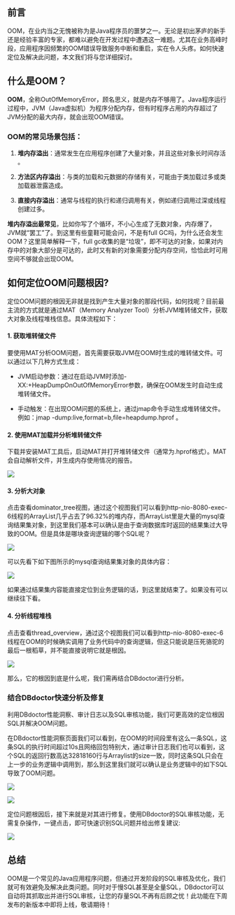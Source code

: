 ## 前言
OOM，在业内当之无愧被称为是Java程序员的噩梦之一。无论是初出茅庐的新手还是经验丰富的专家，都难以避免在开发过程中遭遇这一难题。尤其在业务高峰时段，应用程序因频繁的OOM错误导致服务中断和重启，实在令人头疼。如何快速定位及解决此问题，本文我们将与您详细探讨。

## 什么是OOM？
**OOM**，全称OutOfMemoryError，顾名思义，就是内存不够用了。Java程序运行过程中，JVM（Java虚拟机）为程序分配内存，但有时程序占用的内存超过了JVM分配的最大内存，就会出现OOM错误。

### OOM的常见场景包括：
1. **堆内存溢出**：通常发生在应用程序创建了大量对象，并且这些对象长时间存活 。

2. **方法区内存溢出**：与类的加载和元数据的存储有关，可能由于类加载过多或类加载器泄露造成。

3. **直接内存溢出**：通常与线程的执行和递归调用有关，例如递归调用过深或线程创建过多。

**堆内存溢出最常见**，比如你写了个循环，不小心生成了无数对象，内存爆了，JVM就“罢工”了。到这里有些童鞋可能会问，不是有full GC吗，为什么还会发生OOM？这里简单解释一下，full gc收集的是“垃圾”，即不可达的对象，如果对内存中的对象大部分是可达的，此时又有新的对象需要分配内存空间，恰恰此时可用空间不够就会出现OOM。

## 如何定位OOM问题根因?

定位OOM问题的根因无非就是找到产生大量对象的那段代码，如何找呢？目前最主流的方式就是通过MAT（Memory Analyzer Tool）分析JVM堆转储文件，获取大对象及线程堆栈信息。具体流程如下：

#### 1. 获取堆转储文件
要使用MAT分析OOM问题，首先需要获取JVM在OOM时生成的堆转储文件。可以通过以下几种方式生成：

- JVM启动参数：通过在启动JVM时添加-XX:+HeapDumpOnOutOfMemoryError参数，确保在OOM发生时自动生成堆转储文件。

- 手动触发：在出现OOM问题的系统上，通过jmap命令手动生成堆转储文件。例如：jmap -dump:live,format=b,file=heapdump.hprof 。

#### 2. 使用MAT加载并分析堆转储文件

下载并安装MAT工具后，启动MAT并打开堆转储文件（通常为.hprof格式）。MAT会自动解析文件，并生成内存使用情况的报告。

![](https://mmbiz.qpic.cn/mmbiz_png/dFRFrFfpIZm2sicsmumryVDksSdCEKuxicLiaZ5HKXI2YLBGGDqufXfnjibCG9n196FY9ftWwuzzyIUGYtZN7S2Fiag/640?wx_fmt=png&from=appmsg&tp=webp&wxfrom=5&wx_lazy=1&wx_co=1)

#### 3. 分析大对象

点击查看dominator_tree视图，通过这个视图我们可以看到http-nio-8080-exec-6线程的ArrayList几乎占去了96.32%的堆内存，而ArrayList里是大量的mysql查询结果集对象，到这里我们基本可以确认是由于查询数据库时返回的结果集过大导致的OOM。但是具体是哪块查询逻辑的哪个SQL呢？

![](https://mmbiz.qpic.cn/mmbiz_png/dFRFrFfpIZm2sicsmumryVDksSdCEKuxicSmXELYRq0iaGMicsOibFUO1lAjx5QiaMasTsGgUntkiaKhEqI5viaUx1nH8g/640?wx_fmt=png&from=appmsg&tp=webp&wxfrom=5&wx_lazy=1&wx_co=1)

可以先看下如下图所示的mysql查询结果集对象的具体内容：

![](https://mmbiz.qpic.cn/mmbiz_png/dFRFrFfpIZm2sicsmumryVDksSdCEKuxicZ4f4y1K8ESdiakQfolibWFh0kNbGzUsPdPDOccQ3bmtht4Cia476VtFcQ/640?wx_fmt=png&from=appmsg&tp=webp&wxfrom=5&wx_lazy=1&wx_co=1)

如果通过结果集内容能直接定位到业务逻辑的话，到这里就结束了。如果没有可以继续往下看。

#### 4. 分析线程堆栈

点击查看thread_overview，通过这个视图我们可以看到http-nio-8080-exec-6线程在OOM的时候确实调用了业务代码中的查询逻辑，但这只能说是压死骆驼的最后一根稻草，并不能直接说明它就是根因。

![](https://mmbiz.qpic.cn/mmbiz_png/dFRFrFfpIZm2sicsmumryVDksSdCEKuxiczfEwrEDsyJldaRyMbofZcDpZ45Az6eic5AaBLfclqQRMiaSuiaq537sIg/640?wx_fmt=png&from=appmsg&tp=webp&wxfrom=5&wx_lazy=1&wx_co=1)

那么，它的根因到底是什么呢，我们需再结合DBdoctor进行分析。

### 结合DBdoctor快速分析及修复
利用DBdoctor性能洞察、审计日志以及SQL审核功能，我们可更高效的定位根因SQL并解决OOM问题。

在DBdoctor性能洞察页面我们可以看到，在OOM的时间段里有这么一条SQL，这条SQL的执行时间超过10s且网络回包特别大，通过审计日志我们也可以看到，这个SQL的返回行数高达32818160行与Arraylist的size一致，同时这条SQL只会在上一步的业务逻辑中调用到，那么到这里我们就可以确认是业务逻辑中的如下SQL导致了OOM问题。

![](https://mmbiz.qpic.cn/mmbiz_jpg/dFRFrFfpIZm2sicsmumryVDksSdCEKuxicOickxR2mnlzAj3PkLsYthibmhktKgqE89SCwoMu9HaG0VrjnEP76HjkQ/640?wx_fmt=jpeg&from=appmsg&tp=webp&wxfrom=5&wx_lazy=1&wx_co=1)

![](https://mmbiz.qpic.cn/mmbiz_jpg/dFRFrFfpIZm2sicsmumryVDksSdCEKuxic9hC99jyDIiakkdwvbDdEIoaPCicSIqfcxYPoxJ6D6ZlzPfmlY9klf9Cg/640?wx_fmt=jpeg&from=appmsg&tp=webp&wxfrom=5&wx_lazy=1&wx_co=1)

定位问题根因后，接下来就是对其进行修复。使用DBdoctor的SQL审核功能，无需复杂操作，一键点击，即可快速识别SQL问题并给出修复建议:

![](https://mmbiz.qpic.cn/mmbiz_jpg/dFRFrFfpIZm2sicsmumryVDksSdCEKuxicTgjicrkyws3NJgOFoiagfgibVzfLSx1tic6lUWbhsrf1cVeezxYzIOlehw/640?wx_fmt=jpeg&from=appmsg&tp=webp&wxfrom=5&wx_lazy=1&wx_co=1)

## 总结
OOM是一个常见的Java应用程序问题，但通过开发阶段的SQL审核及优化，我们就可有效避免及解决此类问题。同时对于慢SQL甚至是全量SQL，DBdoctor可以自动将其抓取出并进行SQL审核，让您的存量SQL不再有后顾之忧！此功能在下周发布的新版本中即将上线，敬请期待！